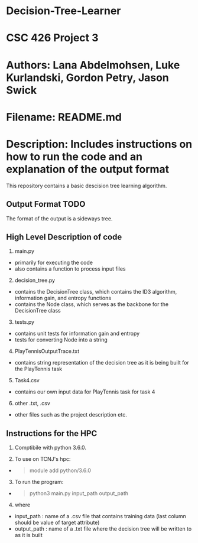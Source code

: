 # Decision-Tree-Learner
# CSC 426 Project 3
# Authors: Lana Abdelmohsen, Luke Kurlandski, Gordon Petry, Jason Swick
# Filename: README.md
# Description: Includes instructions on how to run the code and an explanation of the output format
This repository contains a basic descision tree learning algorithm.
## Output Format **TODO**
The format of the output is a sideways tree.

## High Level Description of code
1. main.py 
- primarily for executing the code
- also contains a function to process input files
2. decision_tree.py 
- contains the DecisionTree class, which contains the ID3 algorithm, information gain, and entropy functions
- contains the Node class, which serves as the backbone for the DecisionTree class
3. tests.py
- contains unit tests for information gain and entropy
- tests for converting Node into a string
4. PlayTennisOutputTrace.txt
- contains string representation of the decision tree as it is being built for the PlayTennis task
5. Task4.csv
- contains our own input data for PlayTennis task for task 4
6. other .txt, .csv
- other files such as the project description etc.


## Instructions for the HPC 
1. Comptibile with python 3.6.0. 

2. To use on TCNJ's hpc:
- > module add python/3.6.0

3. To run the program:
- > python3 main.py input_path output_path

4. where
- input_path : name of a .csv file that contains training data (last column should be value of target attribute)
- output_path : name of a .txt file where the decision tree will be written to as it is built
